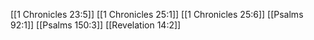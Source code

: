 [[1 Chronicles 23:5]]
[[1 Chronicles 25:1]]
[[1 Chronicles 25:6]]
[[Psalms 92:1]]
[[Psalms 150:3]]
[[Revelation 14:2]]
